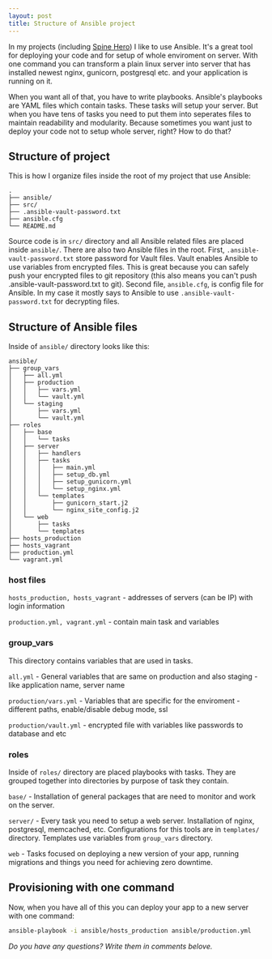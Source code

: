 ```yaml
---
layout: post
title: Structure of Ansible project
---
```


In my projects (including [Spine Hero](https://spinehero.com)) I like to use Ansible. 
It's a great tool for deploying your code and for setup of whole enviroment on server.
With one command you can transform a plain linux server into server 
that has installed newest nginx, gunicorn, postgresql etc. and your application
is running on it.

When you want all of that, you have to write playbooks. Ansible's playbooks are YAML files
which contain tasks. These tasks will setup your server. But when you have tens of tasks
you need to put them into seperates files to maintain readability and modularity.
Because sometimes you want just to deploy your code not to setup whole server, right?
How to do that?

## Structure of project

This is how I organize files inside the root of my project that use Ansible:

```
.
├── ansible/
├── src/
├── .ansible-vault-password.txt
├── ansible.cfg
└── README.md
```

Source code is in `src/` directory and all Ansible related files are placed inside `ansible/`.
There are also two Ansible files in the root. First, `.ansible-vault-password.txt` store password
for Vault files. Vault enables Ansible to use variables from encrypted files. This is great
because you can safely push your encrypted files to git repository
(this also means you can't push .ansible-vault-password.txt to git). Second file, `ansible.cfg`,
is config file for Ansible. In my case it mostly says to Ansible to use `.ansible-vault-password.txt`
for decrypting files.

## Structure of Ansible files

Inside of `ansible/` directory looks like this:

```
ansible/
├── group_vars
│   ├── all.yml
│   ├── production
│   │   ├── vars.yml
│   │   └── vault.yml
│   └── staging
│       ├── vars.yml
│       └── vault.yml
├── roles
│   ├── base
│   │   └── tasks
│   ├── server
│   │   ├── handlers
│   │   ├── tasks
│   │   │   ├── main.yml
│   │   │   ├── setup_db.yml
│   │   │   ├── setup_gunicorn.yml
│   │   │   └── setup_nginx.yml
│   │   └── templates
│   │       ├── gunicorn_start.j2
│   │       └── nginx_site_config.j2
│   └── web
│       ├── tasks
│       └── templates
├── hosts_production
├── hosts_vagrant
├── production.yml
└── vagrant.yml
```

### host files
`hosts_production, hosts_vagrant` - addresses of servers (can be IP) with login information

`production.yml, vagrant.yml` - contain main task and variables


### group_vars
This directory contains variables that are used in tasks. 

`all.yml` - General variables that are same on production and also staging - like application name, server name

`production/vars.yml` - Variables that are specific for the enviroment - different paths, enable/disable debug mode, ssl

`production/vault.yml` - encrypted file with variables like passwords to database and etc

### roles
Inside of `roles/` directory are placed playbooks with tasks. They are grouped together into directories 
by purpose of task they contain.

`base/` - Installation of general packages that are need to monitor and work on the server.

`server/` - Every task you need to setup a web server. Installation of nginx, postgresql, memcached, etc.
Configurations for this tools are in `templates/` directory. Templates use variables from `group_vars` directory.

`web` - Tasks focused on deploying a new version of your app, running migrations and things you need 
for achieving zero downtime.

## Provisioning with one command

Now, when you have all of this you can deploy your app to a new server with one command:
```sh
ansible-playbook -i ansible/hosts_production ansible/production.yml
```
_Do you have any questions? Write them in comments belove._

